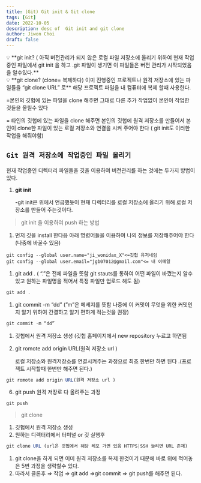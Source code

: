 ```yaml
---
title: (Git) Git init & Git clone
tags: [Git]
date: 2022-10-05
description: desc of  Git init and git clone
author: Jiwon Choi
draft: false
---
```

<aside>
💡 **git init? (
아직 버전관리가 되지 않은 로컬 파일 저장소에 올리기 위하여 현재 작업중인 파일에서 git init 을 하고 .git 파일이 생기면 이 파일들은 버전 관리가 시작되었음을 알수있다.**

</aside>

<aside>
💡 **git clone? (clone= 복제하다)
이미 진행중인 프로젝트나 원격 저장소에 있는 파일들을 “git clone URL” 로** 해당 프로젝트 파일을 내 컴퓨터에 복제 할때 사용한다. 

=본인의 깃헙에 있는 파일을 clone 해주면 그대로 다른 추가 작업없이 본인이 작업한 것들을 올릴수 있다 

= 타인의 깃헙에 있는 파일을 clone 해주면 본인의 깃헙에 원격 저장소를 만들어서 본인이 clone한 파일이 있는 로컬 저장소와 연결을 시켜 주어야 한다 ( git init도 이러한 작업을 해줘야함)

</aside>

## **`Git 원격 저장소에 작업중인 파일 올리기`**

현재 작업중인 디렉터리 파일들을 깃을 이용하여 버전관리를 하는 것에는 두가지 방법이 있다.

1. **git init**

      -git init은 위에서 언급했듯이 현재 디렉터리를 로컬 저장소에 올리기 위해 로컬 저장소를 만들어 주는것이다. 

> git init 을 이용하여 push 하는 방법
> 
1. 먼저 깃을 install 한다음 아래 명령어들을 이용하여 나의 정보를 저장해주어야 한다 (나중에 바꿀수 있음)

```
git config --global user.name="ji_wonidax_X"<=깃헙 유저네임 
git config --global user.email="jgb07012@gmail.com"<= 내 이메일 
```

1. git add . ( “.”은 전체 파일을 뜻함 git stauts를 통하여 어떤 파일이 바꼈는지 알수 있고 원하는 파일명을 적어서 특정 파일만 업로드 해도 됨)

```jsx
git add .
```

1. git commit -m “dd” (”m”은 메세지를 뜻함 나중에 이 커밋이 무엇을 위한 커밋인지 알기 위하여 간결하고 알기 편하게 적는것을 권장)

```jsx
git commit -m “dd”
```

1. 깃헙에서 원격 저장소 생성 (깃헙 홈페이지에서 new repository 누르고 하면됨 
2. git romote add origin URL(원격 저장소 url )

     로컬 저장소와 원격저장소를 연결시켜주는 과정으로 최초 한번만 하면 된다 .(프로젝트 시작할때 한번만 해주면 된다.)

```jsx
git romote add origin URL(원격 저장소 url )
```

   6. git push 원격 저장로 다 올려주는 과정

```jsx
git push
```

> git clone
> 
1. 깃헙에서 원격 저장소 생성 
2. 원하는 디렉터리에서 터미널 or 깃 실행후 

```jsx
git clone URL (url은 깃헙에서 해당 레포 가면 있음 HTTPS|SSH 눌리면 URL 존재)
```

1. git clone을 하게 되면 이미 원격 저장소를 복제 한것이기 때문에 바로 위에 적어놓은 5번 과정을 생략할수 있다.
2. 따라서 클론후 ⇒ 작업 ⇒ git add ⇒git commit ⇒ git push를 해주면 된다.